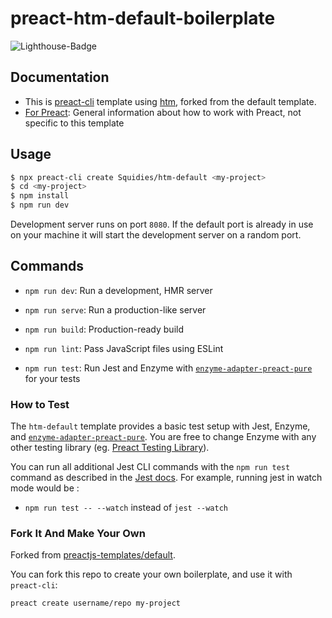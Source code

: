 # preact-htm-default-boilerplate

![Lighthouse-Badge](https://img.shields.io/badge/lighthouse-100%2F100-brightgreen.svg)

## Documentation
- This is [preact-cli](https://github.com/developit/preact-cli) template using [htm](https://github.com/developit/htm), forked from the default template.
- [For Preact](https://preactjs.com/): General information about how to work with Preact, not specific to this template

## Usage

``` bash
$ npx preact-cli create Squidies/htm-default <my-project>
$ cd <my-project>
$ npm install
$ npm run dev
```

Development server runs on port `8080`. If the default port is already in use on your machine it will start the development server on a random port.

## Commands

- `npm run dev`: Run a development, HMR server

- `npm run serve`: Run a production-like server

- `npm run build`: Production-ready build

- `npm run lint`: Pass JavaScript files using ESLint

- `npm run test`: Run Jest and Enzyme with [`enzyme-adapter-preact-pure`](https://github.com/preactjs/enzyme-adapter-preact-pure) for your tests

### How to Test

The `htm-default` template provides a basic test setup with Jest, Enzyme, and [`enzyme-adapter-preact-pure`](https://github.com/preactjs/enzyme-adapter-preact-pure). You are free to change Enzyme with any other testing library (eg. [Preact Testing Library](https://testing-library.com/docs/preact-testing-library/intro)).

You can run all additional Jest CLI commands with the `npm run test` command as described in the [Jest docs](https://facebook.github.io/jest/docs/en/cli.html#using-with-npm-scripts). For example, running jest in watch mode would be :

- `npm run test -- --watch` instead of  `jest --watch `

### Fork It And Make Your Own
Forked from [preactjs-templates/default](https://github.com/preactjs-templates/default).

You can fork this repo to create your own boilerplate, and use it with `preact-cli`:

``` bash
preact create username/repo my-project
```
